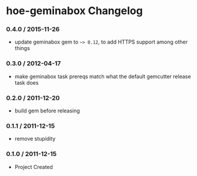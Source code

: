 # hoe-geminabox Changelog

### 0.4.0 / 2015-11-26

* update geminabox gem to `~> 0.12`, to add HTTPS support among other things

### 0.3.0 / 2012-04-17

* make geminabox task prereqs match what the default gemcutter release task does

### 0.2.0 / 2011-12-20

* build gem before releasing

### 0.1.1 / 2011-12-15

* remove stupidity

### 0.1.0 / 2011-12-15

* Project Created
